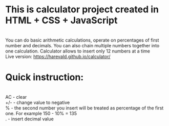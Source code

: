 # This is calculator project created in HTML + CSS + JavaScript
<br> You can do basic arithmetic calculations, operate on percentages of first number and decimals. You can also chain multiple numbers together into one calculation. Calculator allows to insert only 12 numbers at a time
<br> Live version: https://harevald.github.io/calculator/
<br>
# Quick instruction:
<br> AC - clear
<br> +/- - change value to negative
<br> % - the second number you insert will be treated as percentage of the first one. For example 150 - 10% = 135
<br> . - insert decimal value

